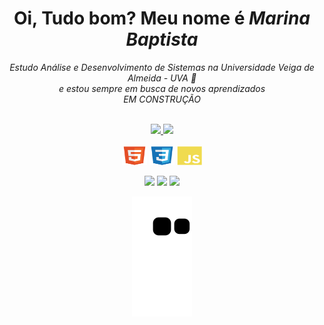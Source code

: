 <div>
  <h1 align="center">Oi, Tudo bom? Meu nome é <i>Marina Baptista<i></h1>
  <p align="center">Estudo Análise e Desenvolvimento de Sistemas na Universidade Veiga de Almeida - UVA 🍇<br>
  e estou sempre em busca de novos aprendizados <br> EM CONSTRUÇÃO
</div>
  <br>
  
<div align="center">
  <a href="https://github.com/MariBaptista">
    <img height="150em" src="https://github-readme-stats.vercel.app/api?username=MariBaptista&count_private=true&include_all_commits=true&show_icons=true&theme=cobalt&hide_border=false&show_owner=true"/>
    <img height="150em" src="https://github-readme-stats.vercel.app/api/top-langs/?username=MariBaptista&theme=cobalt&hide_border=false&&layout=compact"/>
  </a>
</div>

<div align="center"><br>
  <img align="center" alt="HTML" height="30" width="40" src="https://raw.githubusercontent.com/devicons/devicon/master/icons/html5/html5-original.svg">
  <img align="center" alt="CSS" height="30" width="40" src="https://raw.githubusercontent.com/devicons/devicon/master/icons/css3/css3-original.svg">
  <img align="center" alt="Js" height="30" width="40" src="https://raw.githubusercontent.com/devicons/devicon/master/icons/javascript/javascript-plain.svg">
</div>
 
 <br>
 
<div align="center"> 
  <a href="https://instagram.com/MariBaptista"><img src="https://img.shields.io/badge/-Instagram-%23E4405F?style=for-the-badge&logo=instagram&logoColor=white" target="_blank"></a> 
  <a href = "mailto:maryybaptista.31@gmail.com"><img src="https://img.shields.io/badge/-Gmail-%23333?style=for-the-badge&logo=gmail&logoColor=white" target="_blank"></a>
  <a href="https://www.linkedin.com/in/marina-baptista-4313a5231/" target="_blank"><img src="https://img.shields.io/badge/-LinkedIn-%230077B5?style=for-the-badge&logo=linkedin&logoColor=white" target="_blank"></a> 
 
  ![Snake animation](https://github.com/MariBaptista/MariBaptista/blob/output/github-contribution-grid-snake.svg)

</div>

